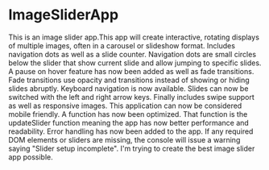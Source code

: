 # ImageSliderApp
This is an image slider app.This app will create interactive, rotating displays of multiple images, often in a carousel or slideshow format. Includes navigation dots as well as a slide counter. Navigation dots are small circles below the slider that show current slide and allow jumping to specific slides. A pause on hover feature has now been added as well as fade transitions. Fade transitions use opacity and transitions instead of showing or hiding slides abruptly. Keyboard navigation is now available. Slides can now be switched with the left and right arrow keys. Finally includes swipe support as well as responsive images. This application can now be considered mobile friendly. A function has now been optimized. That function is the updateSlider function meaning the app has now better performance and readability. Error handling has now been added to the app. If any required DOM elements or sliders are missing, the console will issue a warning saying "Slider setup incomplete". I'm trying to create the best image slider app possible. 
